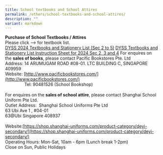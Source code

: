 ```yaml
---
title: School textbooks and School Attires
permalink: /others/school-textbooks-and-school-attires/
description: ""
variant: markdown
---
```

**Purchase of School Textbooks / Attires**  
Please click –&gt; for textbook list.&nbsp;  
[DYSS 2024 Textbooks and Stationery List (Sec 2 to 5)](/files/Useful%20Links/UL%20Parents/2024%20dyss%20booklist%20(sec%202%20to%20sec%204).pdf)
[DYSS Textbooks and Stationery List Instruction Sheet for 2024 Sec 2, 3 and 4](/files/Useful%20Links/UL%20Parents/2024%20dyss%20instructions%20sheet_pg.pdf)
For enquires on the&nbsp;**sales of books**, please contact Pacific Bookstores Pte. Ltd<br>
Address:&nbsp;14 ARUMUGAM ROAD #08-01. LTC BUILDING C, SINGAPORE 409959  
Website:&nbsp;[http://www.pacificbookstores.com/](http://www.pacificbookstores.com/)  
&nbsp;&nbsp; &nbsp;&nbsp;&nbsp; &nbsp;&nbsp;&nbsp; &nbsp;&nbsp;&nbsp; &nbsp;Tel: 90481526 (School Bookshop)  
					<br>
					For enquires on the&nbsp;**sales of school attire**, please contact Shanghai School Uniform Pte Ltd.  
Outlet Address:&nbsp;&nbsp;Shanghai School Uniforms Pte Ltd  
63 Ubi Ave 1 , #04-01  <br>
63@Ubi  Singapore 408937<br>  
Website:[https://shop.shanghai-uniforms.com/product-category/deyi-secondary/](https://shop.shanghai-uniforms.com/product-category/deyi-secondary/)&nbsp;  
Operating Hours: Mon-Sat, 10am - 6pm (Lunch break 1-2pm)  
Close on Sun, Public Holidays
